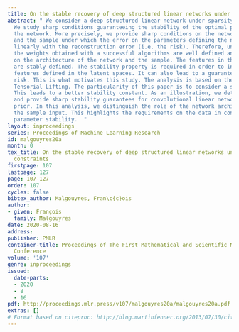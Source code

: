 ```yaml
---
title: On the stable recovery of deep structured linear networks under sparsity constraints
abstract: " We consider a deep structured linear network under sparsity constraints.
  We study sharp conditions guaranteeing the stability of the optimal parameters defining
  the network. More precisely, we provide sharp conditions on the network architecture
  and the sample under which the error on the parameters defining the network scales
  linearly with the reconstruction error (i.e. the risk). Therefore, under these conditions,
  the weights obtained with a successful algorithms are well defined and only depend
  on the architecture of the network and the sample. The features in the latent spaces
  are stably defined. The stability property is required in order to interpret the
  features defined in the latent spaces. It can also lead to a guarantee on the statistical
  risk. This is what motivates this study. The analysis is based on the recently proposed
  Tensorial Lifting. The particularity of this paper is to consider a sparsity prior.
  This leads to a better stability constant. As an illustration, we detail the analysis
  and provide sharp stability guarantees for convolutional linear network under sparsity
  prior. In this analysis, we distinguish the role of the network architecture and
  the sample input. This highlights the requirements on the data in connection to
  parameter stability.  "
layout: inproceedings
series: Proceedings of Machine Learning Research
id: malgouyres20a
month: 0
tex_title: On the stable recovery of deep structured linear networks under sparsity
  constraints
firstpage: 107
lastpage: 127
page: 107-127
order: 107
cycles: false
bibtex_author: Malgouyres, Fran\c{c}ois
author:
- given: François
  family: Malgouyres
date: 2020-08-16
address: 
publisher: PMLR
container-title: Proceedings of The First Mathematical and Scientific Machine Learning
  Conference
volume: '107'
genre: inproceedings
issued:
  date-parts:
  - 2020
  - 8
  - 16
pdf: http://proceedings.mlr.press/v107/malgouyres20a/malgouyres20a.pdf
extras: []
# Format based on citeproc: http://blog.martinfenner.org/2013/07/30/citeproc-yaml-for-bibliographies/
---
```

